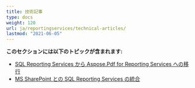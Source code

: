```yaml
---
title: 技術記事
type: docs
weight: 120
url: ja/reportingservices/technical-articles/
lastmod: "2021-06-05"
---
```


**このセクションには以下のトピックが含まれます:**
- [SQL Reporting Services から Aspose.Pdf for Reporting Services への移行](/pdf/reportingservices/migration-from-sql-reporting-services-to-aspose-pdf-for-reporting-services/)
- [MS SharePoint との SQL Reporting Services の統合](/pdf/reportingservices/sql-reporting-services-integration-with-ms-sharepoint/)